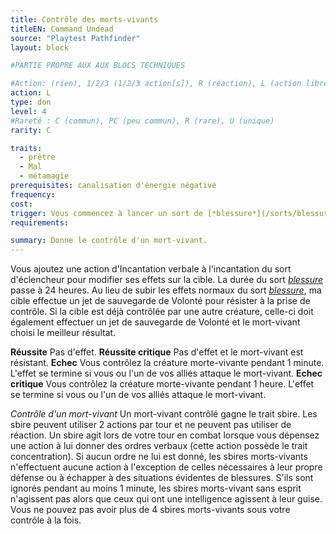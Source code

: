 ```yaml
---
title: Contrôle des morts-vivants
titleEN: Command Undead
source: "Playtest Pathfinder"
layout: block

#PARTIE PROPRE AUX AUX BLOCS TECHNIQUES

#Action: (rien), 1/2/3 (1/2/3 action[s]), R (réaction), L (action libre)
action: L
type: don
level: 4
#Rareté : C (commun), PC (peu commun), R (rare), U (unique)
rarity: C

traits:
  - prêtre
  - Mal
  - métamagie
prerequisites: canalisation d'énergie négative
frequency: 
cost: 
trigger: Vous commencez à lancer un sort de [*blessure*](/sorts/blessure.html) via une canalisation d'énergie en ciblant une créature morte-vivante ayant un niveau égal à votre niveau de prêtre - 3.
requirements:

summary: Donne le contrôle d'un mort-vivant.
---
```


Vous ajoutez une action d'Incantation verbale à l'incantation du sort d'éclencheur pour modifier ses effets sur la cible. La durée du sort [*blessure*](/sorts/blessure.html) passe à 24 heures. Au lieu de subir les effets normaux du sort [*blessure*](/sorts/blessure.html), ma cible effectue un jet de sauvegarde de Volonté pour résister à la prise de contrôle. Si la cible est déjà contrôlée par une autre créature, celle-ci doit également effectuer un jet de sauvegarde de Volonté et le mort-vivant choisi le meilleur résultat.

**Réussite** Pas d'effet.
**Réussite critique** Pas d'effet et le mort-vivant est résistant.
**Echec** Vous contrôlez la créature morte-vivante pendant 1 minute. L'effet se termine si vous ou l'un de vos alliés attaque le mort-vivant.
**Echec critique** Vous contrôlez la créature morte-vivante pendant 1 heure. L'effet se termine si vous ou l'un de vos alliés attaque le mort-vivant.

*Contrôle d'un mort-vivant*
Un mort-vivant contrôlé gagne le trait sbire. Les sbire peuvent utiliser 2 actions par tour et ne peuvent pas utiliser de réaction. Un sbire agit lors de votre tour en combat lorsque vous dépensez une action à lui donner des ordres verbaux (cette action possède le trait concentration). Si aucun ordre ne lui est donné, les sbires morts-vivants n'effectuent aucune action à l'exception de celles nécessaires à leur propre défense ou à échapper à des situations évidentes de blessures. S'ils sont ignorés pendant au moins 1 minute, les sbires morts-vivant sans esprit n'agissent pas alors que ceux qui ont une intelligence agissent à leur guise. Vous ne pouvez pas avoir plus de 4 sbires morts-vivants sous votre contrôle à la fois.